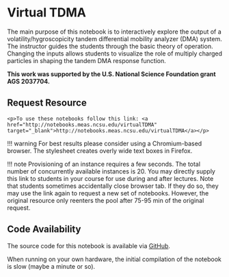 # Virtual TDMA

The main purpose of this notebook is to interactively explore the output of a volatility/hygroscopicity tandem differential mobility analyzer (DMA) system. The instructor guides the students through the basic theory of operation. Changing the inputs allows students to visualize the role of multiply charged particles in shaping the tandem DMA response function.

**This work was supported by the U.S. National Science Foundation grant AGS 2037704.**

## Request Resource

```@raw html 
<p>To use these notebooks follow this link: <a href="http://notebooks.meas.ncsu.edu/virtualTDMA" target="_blank">http://notebooks.meas.ncsu.edu/virtualTDMA</a></p> 
```

!!! warning
    For best results please consider using a Chromium-based browser. The stylesheet creates overly wide text boxes in Firefox.

!!! note 
    Provisioning of an instance requires a few seconds. The total number of concurrently available instances is 20. You may directly supply this link to students in your course for use during and after lectures. Note that students sometimes accidentally close browser tab. If they do so, they may use the link again to request a new set of notebooks. However, the original resource only reenters the pool after 75-95 min of the original request.

## Code Availability

The source code for this notebook is available via [GitHub](https://github.com/mdpetters/webapps).

When running on your own hardware, the initial compilation of the notebook is slow (maybe a minute or so).  
